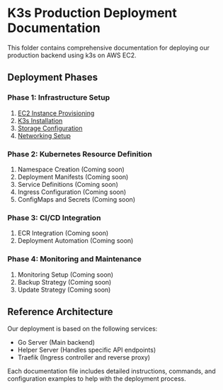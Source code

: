 # K3s Production Deployment Documentation

This folder contains comprehensive documentation for deploying our production backend using k3s on AWS EC2.

## Deployment Phases

### Phase 1: Infrastructure Setup

1. [EC2 Instance Provisioning](01-ec2-instance-provisioning.md)
2. [K3s Installation](02-k3s-installation.md)
3. [Storage Configuration](03-storage-configuration.md)
4. [Networking Setup](04-networking-setup.md)

### Phase 2: Kubernetes Resource Definition

1. Namespace Creation (Coming soon)
2. Deployment Manifests (Coming soon)
3. Service Definitions (Coming soon)
4. Ingress Configuration (Coming soon)
5. ConfigMaps and Secrets (Coming soon)

### Phase 3: CI/CD Integration

1. ECR Integration (Coming soon)
2. Deployment Automation (Coming soon)

### Phase 4: Monitoring and Maintenance

1. Monitoring Setup (Coming soon)
2. Backup Strategy (Coming soon)
3. Update Strategy (Coming soon)

## Reference Architecture

Our deployment is based on the following services:
- Go Server (Main backend)
- Helper Server (Handles specific API endpoints)
- Traefik (Ingress controller and reverse proxy)

Each documentation file includes detailed instructions, commands, and configuration examples to help with the deployment process. 